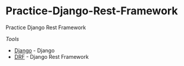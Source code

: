 # Practice-Django-Rest-Framework
Practice Django Rest Framework

_Tools_

* [Django](https://www.djangoproject.com/) - Django
* [DRF](https://www.django-rest-framework.org/) - Django Rest Framework
